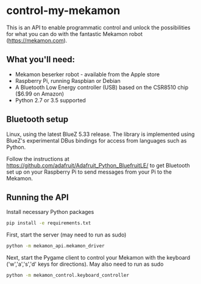 # control-my-mekamon

This is an API to enable programmatic control and unlock the possibilities for what you can do with the fantastic Mekamon robot (https://mekamon.com). 

## What you'll need:
* Mekamon beserker robot - available from the Apple store
* Raspberry Pi, running Raspbian or Debian
* A Bluetooth Low Energy controller (USB) based on the CSR8510 chip ($6.99 on Amazon)
* Python 2.7 or 3.5 supported

## Bluetooth setup
Linux, using the latest BlueZ 5.33 release. The library is implemented using BlueZ's experimental DBus bindings for access from languages such as Python.

Follow the instructions at https://github.com/adafruit/Adafruit_Python_BluefruitLE/ to get Bluetooth set up on your Raspberry Pi to send messages from your Pi to the Mekamon.

## Running the API

Install necessary Python packages
```bash
pip install -e requirements.txt
```

First, start the server (may need to run as sudo)
```bash
python -m mekamon_api.mekamon_driver
```

Next, start the Pygame client to control your Mekamon with the keyboard ('w','a','s','d' keys for directions). May also need to run as sudo
```bash
python -m mekamon_control.keyboard_controller
```


